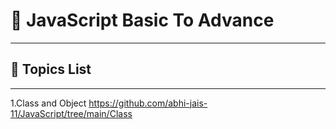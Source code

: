 # 🚀 JavaScript Basic To Advance
---
## 📖 Topics List 
---
1.Class and Object https://github.com/abhi-jais-11/JavaScript/tree/main/Class
